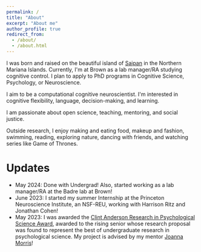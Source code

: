 ```yaml
---
permalink: /
title: "About"
excerpt: "About me"
author_profile: true
redirect_from: 
  - /about/
  - /about.html
---
```


I was born and raised on the beautiful island of [Saipan](https://en.wikipedia.org/wiki/Saipan) in the Northern Mariana Islands. Currently, I'm at Brown as a lab manager/RA studying cognitive control. I plan to apply to PhD programs in Cognitive Science, Psychology, or Neuroscience. 

I aim to be a computational cognitive neuroscientist. I'm interested in cognitive flexibility, language, decision-making, and learning. 

I am passionate about open science, teaching, mentoring, and social justice. 

Outside research, I enjoy making and eating food, makeup and fashion, swimming, reading, exploring nature, dancing with friends, and watching series like Game of Thrones. 


Updates
======
  * May 2024: Done with Undergrad! Also, started working as a lab manager/RA at the Badre lab at Brown!
  * June 2023: I started my summer Internship at the  Princeton Neuroscience Institute, an NSF-REU, working with Harrison Ritz and Jonathan Cohen!
  * May 2023: I was awarded the [Clint Anderson Research in Psychological Science Award](https://psychology.providence.edu/anderson-award/carps-winners/), awarded to the rising senior whose research proposal was found to represent the best of undergraduate research in psychological science. My project is advised by my mentor [Joanna Morris](https://psychology.providence.edu/faculty-members/joanna-morris/)!
